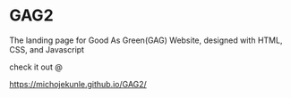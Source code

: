 # GAG2
The landing page for Good As Green(GAG) Website, designed with HTML, CSS, and Javascript

check it out @

https://michojekunle.github.io/GAG2/
